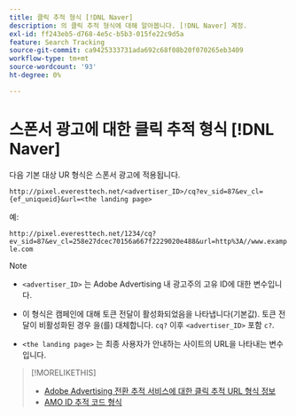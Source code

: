 ```yaml
---
title: 클릭 추적 형식 [!DNL Naver]
description: 의 클릭 추적 형식에 대해 알아봅니다. [!DNL Naver] 계정.
exl-id: ff243eb5-d768-4e5c-b5b3-015fe22c9d5a
feature: Search Tracking
source-git-commit: ca9425333731ada692c68f08b20f070265eb3409
workflow-type: tm+mt
source-wordcount: '93'
ht-degree: 0%

---
```


# 스폰서 광고에 대한 클릭 추적 형식 [!DNL Naver]

다음 기본 대상 UR 형식은 스폰서 광고에 적용됩니다.

`http://pixel.everesttech.net/<advertiser_ID>/cq?ev_sid=87&ev_cl={ef_uniqueid}&url=<the landing page>`

예:

`http://pixel.everesttech.net/1234/cq?ev_sid=87&ev_cl=258e27dcec70156a667f2229020e488&url=http%3A//www.example.com`

>[!NOTE]
>
>* `<advertiser_ID>` 는 Adobe Advertising 내 광고주의 고유 ID에 대한 변수입니다.
>
>* 이 형식은 캠페인에 대해 토큰 전달이 활성화되었음을 나타냅니다(기본값). 토큰 전달이 비활성화된 경우 을(를) 대체합니다. `cq?` 이후 `<advertiser_ID>` 포함 `c?`.
>
* `<the landing page>` 는 최종 사용자가 안내하는 사이트의 URL을 나타내는 변수입니다.

>[!MORELIKETHIS]
>
>* [Adobe Advertising 전환 추적 서비스에 대한 클릭 추적 URL 형식 정보](formats-click-tracking-about.md)
>* [AMO ID 추적 코드 형식](amo-id-tracking-parameter.md)
